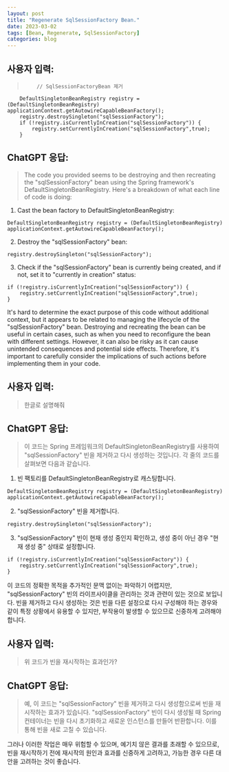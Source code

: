 ```yaml
---
layout: post
title: "Regenerate SqlSessionFactory Bean."
date: 2023-03-02
tags: [Bean, Regenerate, SqlSessionFactory]
categories: blog
---
```


## 사용자 입력:
>         // SqlSessionFactoryBean 제거
        DefaultSingletonBeanRegistry registry = (DefaultSingletonBeanRegistry) applicationContext.getAutowireCapableBeanFactory();
        registry.destroySingleton("sqlSessionFactory");
        if (!registry.isCurrentlyInCreation("sqlSessionFactory")) {
            registry.setCurrentlyInCreation("sqlSessionFactory",true);
        }


## ChatGPT 응답:
> The code you provided seems to be destroying and then recreating the "sqlSessionFactory" bean using the Spring framework's DefaultSingletonBeanRegistry. Here's a breakdown of what each line of code is doing:

1. Cast the bean factory to DefaultSingletonBeanRegistry: 

```
DefaultSingletonBeanRegistry registry = (DefaultSingletonBeanRegistry) applicationContext.getAutowireCapableBeanFactory();
```

2. Destroy the "sqlSessionFactory" bean: 

```
registry.destroySingleton("sqlSessionFactory");
```

3. Check if the "sqlSessionFactory" bean is currently being created, and if not, set it to "currently in creation" status:

```
if (!registry.isCurrentlyInCreation("sqlSessionFactory")) {
    registry.setCurrentlyInCreation("sqlSessionFactory",true);
}
```

It's hard to determine the exact purpose of this code without additional context, but it appears to be related to managing the lifecycle of the "sqlSessionFactory" bean. Destroying and recreating the bean can be useful in certain cases, such as when you need to reconfigure the bean with different settings. However, it can also be risky as it can cause unintended consequences and potential side effects. Therefore, it's important to carefully consider the implications of such actions before implementing them in your code.

## 사용자 입력:
> 한글로 설명해줘

## ChatGPT 응답:
> 이 코드는 Spring 프레임워크의 DefaultSingletonBeanRegistry를 사용하여 "sqlSessionFactory" 빈을 제거하고 다시 생성하는 것입니다. 각 줄의 코드를 살펴보면 다음과 같습니다.

1. 빈 팩토리를 DefaultSingletonBeanRegistry로 캐스팅합니다.

```
DefaultSingletonBeanRegistry registry = (DefaultSingletonBeanRegistry) applicationContext.getAutowireCapableBeanFactory();
```

2. "sqlSessionFactory" 빈을 제거합니다.

```
registry.destroySingleton("sqlSessionFactory");
```

3. "sqlSessionFactory" 빈이 현재 생성 중인지 확인하고, 생성 중이 아닌 경우 "현재 생성 중" 상태로 설정합니다.

```
if (!registry.isCurrentlyInCreation("sqlSessionFactory")) {
    registry.setCurrentlyInCreation("sqlSessionFactory",true);
}
```

이 코드의 정확한 목적을 추가적인 문맥 없이는 파악하기 어렵지만, "sqlSessionFactory" 빈의 라이프사이클을 관리하는 것과 관련이 있는 것으로 보입니다. 빈을 제거하고 다시 생성하는 것은 빈을 다른 설정으로 다시 구성해야 하는 경우와 같이 특정 상황에서 유용할 수 있지만, 부작용이 발생할 수 있으므로 신중하게 고려해야 합니다.

## 사용자 입력:
> 위 코드가 빈을 재시작하는 효과인가?

## ChatGPT 응답:
> 예, 이 코드는 "sqlSessionFactory" 빈을 제거하고 다시 생성함으로써 빈을 재시작하는 효과가 있습니다. "sqlSessionFactory" 빈이 다시 생성될 때 Spring 컨테이너는 빈을 다시 초기화하고 새로운 인스턴스를 만들어 반환합니다. 이를 통해 빈을 새로 고칠 수 있습니다. 

그러나 이러한 작업은 매우 위험할 수 있으며, 예기치 않은 결과를 초래할 수 있으므로, 빈을 재시작하기 전에 재시작의 원인과 효과를 신중하게 고려하고, 가능한 경우 다른 대안을 고려하는 것이 좋습니다.

